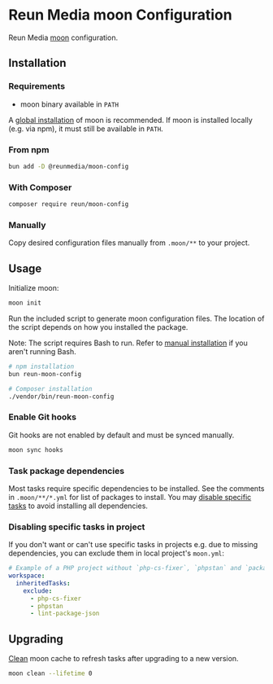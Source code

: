 # Reun Media moon Configuration

Reun Media [moon](https://moonrepo.dev/moon) configuration.

## Installation

### Requirements

- moon binary available in `PATH`

A [global installation](https://moonrepo.dev/docs/install) of moon is
recommended. If moon is installed locally (e.g. via npm), it must still be
available in `PATH`.

### From npm

```sh
bun add -D @reunmedia/moon-config
```

### With Composer

```sh
composer require reun/moon-config
```

### Manually

Copy desired configuration files manually from `.moon/**` to your project.

## Usage

Initialize moon:

```sh
moon init
```

Run the included script to generate moon configuration files. The location of
the script depends on how you installed the package.

Note: The script requires Bash to run. Refer to [manual installation](#manually)
if you aren't running Bash.

```sh
# npm installation
bun reun-moon-config
```

```sh
# Composer installation
./vendor/bin/reun-moon-config
```

### Enable Git hooks

Git hooks are not enabled by default and must be synced manually.

```sh
moon sync hooks
```

### Task package dependencies

Most tasks require specific dependencies to be installed. See the comments in
`.moon/**/*.yml` for list of packages to install. You may [disable specific
tasks](#disabling-specific-tasks-in-project) to avoid installing all
dependencies.

### Disabling specific tasks in project

If you don't want or can't use specific tasks in projects e.g. due to missing
dependencies, you can exclude them in local project's `moon.yml`:

```yml
# Example of a PHP project without `php-cs-fixer`, `phpstan` and `package.json`
workspace:
  inheritedTasks:
    exclude:
      - php-cs-fixer
      - phpstan
      - lint-package-json

```

## Upgrading

[Clean](https://moonrepo.dev/docs/commands/clean) moon cache to refresh
tasks after upgrading to a new version.

```sh
moon clean --lifetime 0
```
